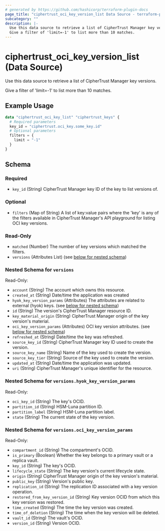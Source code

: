 ```yaml
---
# generated by https://github.com/hashicorp/terraform-plugin-docs
page_title: "ciphertrust_oci_key_version_list Data Source - terraform-provider-ciphertrust"
subcategory: ""
description: |-
  Use this data source to retrieve a list of CipherTrust Manager key versions.
  Give a filter of 'limit=-1' to list more than 10 matches.
---
```


# ciphertrust_oci_key_version_list (Data Source)

Use this data source to retrieve a list of CipherTrust Manager key versions.

Give a filter of 'limit=-1' to list more than 10 matches.

## Example Usage

```terraform
data "ciphertrust_oci_key_list" "ciphertrust_keys" {
  # Required parameters
  key_id = "ciphertrust.oci_key.some_key.id"
  # Optional parameters
  filters = {
    limit = "-1"
  }
}
```

<!-- schema generated by tfplugindocs -->
## Schema

### Required

- `key_id` (String) CipherTrust Manager key ID of the key to list versions of.

### Optional

- `filters` (Map of String) A list of key:value pairs where the 'key' is any of the filters available in CipherTrust Manager's API playground for listing OCI key versions.

### Read-Only

- `matched` (Number) The number of key versions which matched the filters.
- `versions` (Attributes List) (see [below for nested schema](#nestedatt--versions))

<a id="nestedatt--versions"></a>
### Nested Schema for `versions`

Read-Only:

- `account` (String) The account which owns this resource.
- `created_at` (String) Date/time the application was created
- `hyok_key_version_params` (Attributes) The attributes are related to external (hyok) keys. (see [below for nested schema](#nestedatt--versions--hyok_key_version_params))
- `id` (String) The version's CipherTrust Manager resource ID.
- `key_material_origin` (String) CipherTrust Manager origin of the key version's material.
- `oci_key_version_params` (Attributes) OCI key version attributes. (see [below for nested schema](#nestedatt--versions--oci_key_version_params))
- `refreshed_at` (String) Date/time the key was refreshed.
- `source_key_id` (String) CipherTrust Manager key ID used to create the version.
- `source_key_name` (String) Name of the key used to create the version.
- `source_key_tier` (String) Source of the key used to create the version.
- `updated_at` (String) Date/time the application was updated.
- `uri` (String) CipherTrust Manager's unique identifier for the resource.

<a id="nestedatt--versions--hyok_key_version_params"></a>
### Nested Schema for `versions.hyok_key_version_params`

Read-Only:

- `oci_key_id` (String) The key's OCID.
- `partition_id` (String) HSM-Luna partition ID.
- `partition_label` (String) HSM-Luna partition label.
- `state` (String) The current state of the key version.


<a id="nestedatt--versions--oci_key_version_params"></a>
### Nested Schema for `versions.oci_key_version_params`

Read-Only:

- `compartment_id` (String) The compartment's OCID.
- `is_primary` (Boolean) Whether the key belongs to a primary vault or a replica vault.
- `key_id` (String) The key's OCID.
- `lifecycle_state` (String) The key version's current lifecycle state.
- `origin` (String) CipherTrust Manager origin of the key version's material.
- `public_key` (String) Version's public key.
- `replication_id` (String) The replication ID associated with a key version operation.
- `restored_from_key_version_id` (String) Key version OCID from which this key version was restored.
- `time_created` (String) The time the key version was created.
- `time_of_deletion` (String) The time when the key version will be deleted.
- `vault_id` (String) The vault's OCID.
- `version_id` (String) Version OCID.

